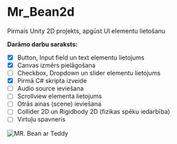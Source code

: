 # Mr_Bean2d
Pirmais Unity 2D projekts, apgūst UI elementu lietošanu

**Darāmo darbu saraksts:**
- [x] Button, Input field un text elementu lietojums
- [x] Canvas izmērs pielāgošana
- [ ] Checkbox, Dropdown un slider elementu lietojums
- [x] Pirmā C# skripta izveide
- [ ] Audio source ieviešana
- [ ] Scrollview elementa lietojums
- [ ] Otrās ainas (scene) ieviešana
- [ ] Collider 2D un Rigidbody 2D (fizikas spēku iedarbība)
- [ ] Virtuļu spavneris

![MR. Bean ar Teddy](https://www.pngplay.com/wp-content/uploads/7/Mr-Bean-Transparent-Free-PNG.png)
